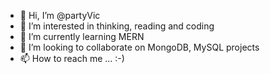 - 👋 Hi, I’m @partyVic
- 👀 I’m interested in thinking, reading and coding
- 🌱 I’m currently learning MERN
- 💞️ I’m looking to collaborate on MongoDB, MySQL projects 
- 📫 How to reach me ... :-)

<!---
partyVic/partyVic is a ✨ special ✨ repository because its `README.md` (this file) appears on your GitHub profile.
You can click the Preview link to take a look at your changes.
--->
